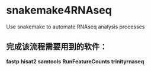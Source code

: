 # snakemake4RNAseq
Use snakemake to automate RNAseq analysis processes

## 完成该流程需要用到的软件：
**fastp**
**hisat2**
**samtools**
**RunFeatureCounts**
**trinityrnaseq**
